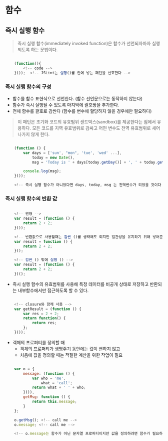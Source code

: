 # 함수

## 즉시 실행 함수
> 즉시 실행 함수(immediately invoked function)은 함수가 선언되자마자 실행되도록 하는 문법이다.

```javascript

    (function(){
        <!-- code -->
    }());  <!-- JSLint는 실행()를 안에 넣는 패턴을 선호한다 -->

```

### 즉시 실행 함수의 구성
* 함수를 함수 표현식으로 선언한다. (함수 선언문으로는 동작하지 않는다)
* 함수가 즉시 실행될 수 있도록 마지막에 괄호쌍을 추가한다.
* 전체 함수를 괄호로 감싼다 (함수를 변수에 할당하지 않을 경우에만 필요하다)

> 이 패턴은 초기화 코드의 유효범위 샌드박스(sandbox)를 제공한다는 점에서 유용하다. 모든 코드를 지역 유효범위로 감싸고 어떤 변수도 전역 유효범위로 새어나가지 않게 한다.

```javascript

    (function () {
        var days = ['sun', "mon", 'tue', 'wed' ...],
            today = new Date(),
            msg = 'Today is ' + days[today.getDay()] + ', ' + today.getDate();

        console.log(msg);
    }());

    <!-- 즉시 실행 함수가 아니었다면 days, today, msg 는 전역변수가 되었을 것이다 -->

```

### 즉시 실행 함수의 반환 값

```javascript

    <!-- 원형 -->
    var result = (function () {
        return 2 + 2;
    }());

    <!-- 반환값으로 사용할때는 감싼 ()를 생략해도 되지만 일관성을 유지하기 위해 넣어준다 -->
    var result = function () {
        return 2 + 2;
    }();

    <!-- 감싼 () 밖에 실행 () -->
    var result = (function () {
        return 2 + 2;
    })();

```

* 즉시 실행 함수의 유효범위를 사용해 특정 데이터를 비공개 상태로 저장하고 반환되는 내부함수에서만 접근하도록 할 수 있다.

```javascript

    <!-- closure와 함께 사용 -->
    var getResult = (function () {
        var res = 2 + 2;
        return function() {
            return res;
        };
    }());

```
* 객체의 프로퍼티를 정의할 때
    - 객체의 프로퍼티가 생명주기 동안에는 값이 변하지 않고
    - 처음에 값을 정의할 때는 적절한 계산을 위한 작업이 필요

```javascript

    var o = {
        message: (function () {
            var who = 'me',
                what = 'call';
            return what + ' ' + who;
        }()),
        getMsg: function () {
            return this.message;
        }
    };

    o.getMsg(); <!-- call me -->
    o.message; <!-- call me -->

    <!-- o.message는 함수가 아닌 문자열 프로퍼티이지만 값을 정의하려면 함수가 필요하다. 즉시실행 함수를 사용하면 스크립트가 로딩될 때 실행되어 프로퍼티를 정의한다 -->

```
